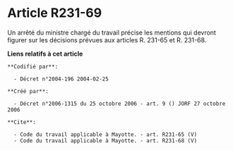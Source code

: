 # Article R231-69

Un arrêté du ministre chargé du travail précise les mentions qui devront figurer sur les décisions prévues aux articles R.
231-65 et R. 231-68.

**Liens relatifs à cet article**

	**Codifié par**:

	  - Décret n°2004-196 2004-02-25

	**Créé par**:

	  - Décret n°2006-1315 du 25 octobre 2006 - art. 9 () JORF 27 octobre 2006

	**Cite**:

	  - Code du travail applicable à Mayotte. - art. R231-65 (V)
	  - Code du travail applicable à Mayotte. - art. R231-68 (V)
